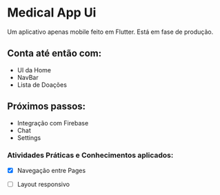 # Medical App Ui

Um aplicativo apenas mobile feito em Flutter. Está em fase de produção.

## Conta até então com:
 - UI da Home
 - NavBar
 - Lista de Doações

## Próximos passos:
 - Integração com Firebase
 - Chat
 - Settings

### Atividades Práticas e Conhecimentos aplicados:
 - [x] Navegação entre Pages
 - [ ] Layout responsivo
 
